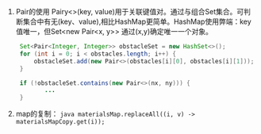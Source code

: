 1. Pair的使用
   Pairy<>(key, value)用于关联键值对。通过与组合Set集合。可判断集合中有无(key、value),相比HashMap更简单。HashMap使用弊端：key值唯一，但Set<new Pair<x, y>> 通过(x,y)确定唯一一个对象。
   ```java
    Set<Pair<Integer, Integer>> obstacleSet = new HashSet<>();
    for (int i = 0; i < obstacles.length; i++) {
        obstacleSet.add(new Pair<>(obstacles[i][0], obstacles[i][1]));
    }

    if (!obstacleSet.contains(new Pair<>(nx, ny))) {
           ...
    }
    ```
    
  2. map的复制：
    ```java
       materialsMap.replaceAll((i, v) -> materialsMapCopy.get(i));
    ```

